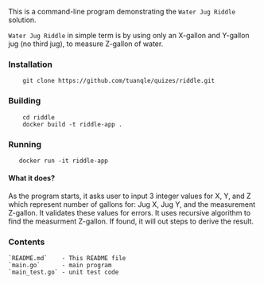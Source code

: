 This is a command-line program demonstrating the `Water Jug Riddle` solution.

`Water Jug Riddle` in simple term is by using only an X-gallon and Y-gallon jug (no third jug),
to measure Z-gallon of water.

### Installation

```
    git clone https://github.com/tuanqle/quizes/riddle.git
```

### Building

```
    cd riddle
    docker build -t riddle-app .
```

### Running
```
   docker run -it riddle-app
```

#### What it does?

As the program starts, it asks user to input 3 integer values for X, Y, and Z which represent
number of gallons for: Jug X, Jug Y, and the measurement Z-gallon. It validates these values
for errors. It uses recursive algorithm to find the measurment Z-gallon. If found, it will out
steps to derive the result.

### Contents

    `README.md`    - This README file
    `main.go`      - main program
    `main_test.go` - unit test code
